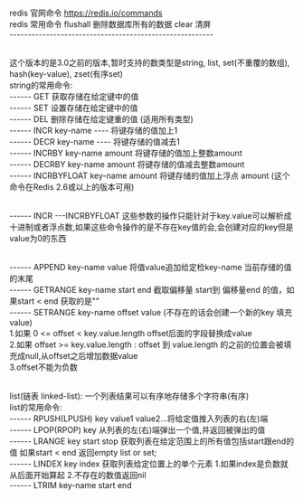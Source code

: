 
<br> redis 官网命令 https://redis.io/commands
<br> redis 常用命令 flushall 删除数据库所有的数据 clear  清屏 
<br>--------------------------------------------------------

<br> 这个版本的是3.0之前的版本,暂时支持的数类型是string, list, set(不重覆的数组), hash(key-value), zset(有序set)
<br> string的常用命令:
<br> ------ GET 获取存储在给定键中的值
<br> ------ SET 设置存储在给定键中的值
<br> ------ DEL 删除存储在给定键重的值 (适用所有类型)
<br> ------ INCR key-name ---- 将键存储的值加上1
<br> ------ DECR key-name ---- 将键存储的值减去1
<br> ------ INCRBY key-name amount 将键存储的值加上整数amount 
<br> ------ DECRBY key-name amount 将键存储的值减去整数amount 
<br> ------ INCRBYFLOAT key-name amount 将键存储的值加上浮点 amount (这个命令在Redis 2.6或以上的版本可用)

<br> ------ INCR ---INCRBYFLOAT 这些参数的操作只能针对于key.value可以解析成十进制或者浮点数,如果这些命令操作的是不存在key值的会,会创建对应的key但是value为0的东西

<br> ------ APPEND key-name value 将值value追加给定检key-name 当前存储的值的末尾
<br> ------ GETRANGE key-name start end 截取偏移量 start到 偏移量end 的值，如果start < end 获取的是""
<br> ------ SETRANGE key-name offset value (不存在的话会创建一个新的key 填充value) 
<br> 1.如果 0 <= offset < key.value.length offset后面的字段替换成value
<br> 2.如果 offset >= key.value.length : offset 到 value.length 的之前的位置会被填充成null,从offset之后增加数据value
<br> 3.offset不能为负数

<br> list(链表 linked-list): 一个列表结果可以有序地存储多个字符串(有序)
<br> list的常用命令:
<br> ------ RPUSH(LPUSH) key value1 value2...将给定值推入列表的右(左)端
<br> ------ LPOP(RPOP) key 从列表的左(右)端弹出一个值,并返回被弹出的值
<br> ------ LRANGE key start stop  获取列表在给定范围上的所有值包括start跟end的值 如果start < end 返回empty list or set;
<br> ------ LINDEX key index 获取列表给定位置上的单个元素 1.如果index是负数就从后面开始算起 2.不存在的数值返回nil
<br> ------ LTRIM key-name start end 


